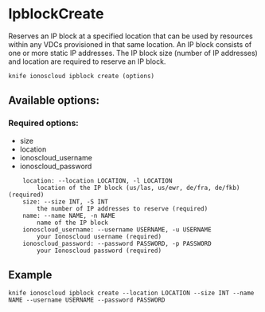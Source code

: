 # IpblockCreate

Reserves an IP block at a specified location that can be used by resources within any VDCs provisioned in that same location. An IP block consists of one or more static IP addresses. The IP block size (number of IP addresses) and location are required to reserve an IP block.

```text
knife ionoscloud ipblock create (options)
```

## Available options:

### Required options:

* size
* location
* ionoscloud_username
* ionoscloud_password

```text
    location: --location LOCATION, -l LOCATION
        location of the IP block (us/las, us/ewr, de/fra, de/fkb) (required)
    size: --size INT, -S INT
        the number of IP addresses to reserve (required)
    name: --name NAME, -n NAME
        name of the IP block
    ionoscloud_username: --username USERNAME, -u USERNAME
        your Ionoscloud username (required)
    ionoscloud_password: --password PASSWORD, -p PASSWORD
        your Ionoscloud password (required)
```

## Example

```text
knife ionoscloud ipblock create --location LOCATION --size INT --name NAME --username USERNAME --password PASSWORD
```
